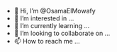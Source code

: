 - 👋 Hi, I’m @OsamaElMowafy
- 👀 I’m interested in ...
- 🌱 I’m currently learning ...
- 💞️ I’m looking to collaborate on ...
- 📫 How to reach me ...

<!---
OsamaElMowafy/OsamaElMowafy is a ✨ special ✨ repository because its `README.md` (this file) appears on your GitHub profile.
You can click the Preview link to take a look at your changes.
--->
